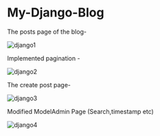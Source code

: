 # My-Django-Blog


The posts page of the blog-


![django1](https://user-images.githubusercontent.com/32245327/37727022-d76f34f2-2d5c-11e8-9fe3-befe33f520c4.JPG)



Implemented pagination -


![django2](https://user-images.githubusercontent.com/32245327/37727222-488e2666-2d5d-11e8-9fca-af2af050e9fb.JPG)


The create post page-

![django3](https://user-images.githubusercontent.com/32245327/37727226-4c9a069e-2d5d-11e8-9f1a-da44a5e0f543.JPG)




Modified ModelAdmin Page (Search,timestamp etc)

![django4](https://user-images.githubusercontent.com/32245327/37727233-5115c3ac-2d5d-11e8-8fdc-8c727ef83786.JPG)
